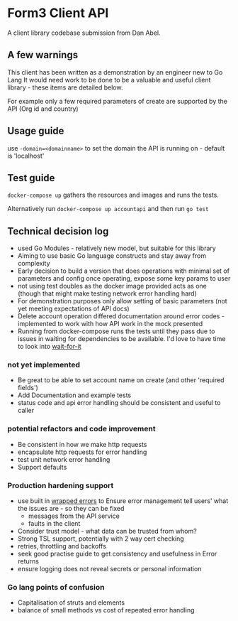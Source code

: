 # Form3 Client API

A client library codebase submission from Dan Abel.

## A few warnings
This client has been written as a demonstration by an engineer new to Go Lang
It would need work to be done to be a valuable and useful client library - these items are detailed below.

For example only a few required parameters of create are supported by the API (Org id and country)

## Usage guide

use `-domain=<domainname>` to set the domain the API is running on - default is 'localhost'

## Test guide

`docker-compose up` gathers the resources and images and runs the tests.

Alternatively run `docker-compose up accountapi` and then run `go test`

## Technical decision log
- used Go Modules - relatively new model, but suitable for this library
- Aiming to use basic Go language constructs and stay away from complexity    
- Early decision to build a version that does operations with minimal 
  set of parameters and config once operating, expose some key params to
  user
- not using test doubles as the docker image provided acts as one (though that 
  might make testing network error handling hard) 
- For demonstration purposes only allow setting of basic parameters (not yet meeting expectations of API docs)   
- Delete account operation differed documentation around error codes - implemented to work with how API work in the mock presented
- Running from docker-compose runs the tests until they pass due to issues in waiting for dependencies to be available. 
  I'd love to have time to look into [wait-for-it](https://github.com/vishnubob/wait-for-it)

### not yet implemented
* Be great to be able to set account name on create (and other 'required fields')  
* Add Documentation and example tests
* status code and api error handling should be consistent and useful to caller

### potential refactors and code improvement 
 * Be consistent in how we make http requests
 * encapsulate http requests for error handling
 * test unit network error handling
 * Support defaults

### Production hardening support
* use built in [wrapped errors](https://blog.golang.org/go1.13-errors) to Ensure error management tell users' what the issues are - so they can be fixed
  - messages from the API service
  - faults in the client
* Consider trust model - what data can be trusted from whom?
* Strong TSL support, potentially with 2 way cert checking
* retries, throttling and backoffs
* seek good practise guide to get consistency and usefulness in Error returns
* ensure logging does not reveal secrets or personal information

### Go lang points of confusion
* Capitalisation of struts and elements
* balance of small methods vs cost of repeated error handling 